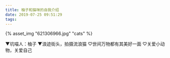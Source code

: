 ```yaml
---
title: 柚子和猫咪的自我介绍
date: 2019-07-25 09:51:29
tags:
---
```


{% asset_img "621306966.jpg" "cats" %}

▼坑喵人：柚子 
▼浪迹街头，拍摄流浪猫 
♡世间万物都有其美好一面 
♡关爱小动物，关爱自己
